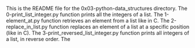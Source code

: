 This is the README file for the 0x03-python-data_structures directory.
The 0-print_list_integer.py function prints all the integers of a list.
The 1-element_at.py function retrieves an element from a list like in C.
The 2-replace_in_list.py function  replaces an element of a list at a specific position (like in C).
The 3-print_reversed_list_integer.py function  prints all integers of a list, in reverse order.
The 
